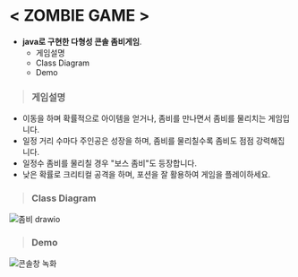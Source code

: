 # < **ZOMBIE GAME** >

- **java로 구현한 다형성 콘솔 좀비게임**.
  - 게임설명
  - Class Diagram
  - Demo


> ### **게임설명**
- 이동을 하며 확률적으로 아이템을 얻거나, 좀비를 만나면서 좀비를 물리치는 게임입니다.
- 일정 거리 수마다 주인공은 성장을 하며, 좀비를 물리칠수록 좀비도 점점 강력해집니다.
- 일정수 좀비를 물리칠 경우 "보스 좀비"도 등장합니다.
- 낮은 확률로 크리티컬 공격을 하며, 포션을 잘 활용하여 게임을 플레이하세요.


> ### **Class Diagram**
![좀비 drawio](https://github.com/user-attachments/assets/cb4bfb3e-2a26-4a52-a8e4-5ad81c4e4b6a)




> ### **Demo**
![콘솔창 녹화](https://github.com/user-attachments/assets/2ff60f99-5c8e-4d25-8236-eb0017952359)

